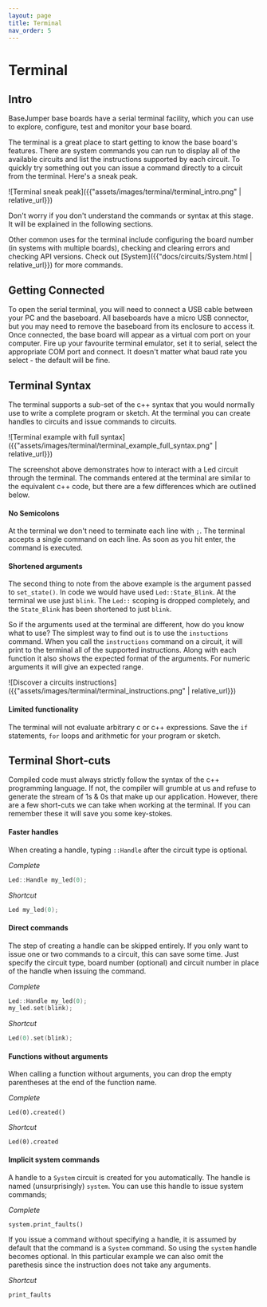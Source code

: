 ```yaml
---
layout: page
title: Terminal
nav_order: 5
---
```


# Terminal

## Intro
BaseJumper base boards have a serial terminal facility, which you can use to explore, configure, test and monitor your base board. 

The terminal is a great place to start getting to know the base board's features. There are system commands you can run to display all of the available circuits and list the instructions supported by each circuit. To quickly try something out you can issue a command directly to a circuit from the terminal. Here's a sneak peak. 

![Terminal sneak peak]({{"assets/images/terminal/terminal_intro.png" | relative_url}})

Don't worry if you don't understand the commands or syntax at this stage. It will be explained in the following sections.

Other common uses for the terminal include configuring the board number (in systems with multiple boards), checking and clearing errors and checking API versions. Check out [System]({{"docs/circuits/System.html | relative_url}}) for more commands.


## Getting Connected
To open the serial terminal, you will need to connect a USB cable between your PC and the baseboard. All baseboards have a micro USB connector, but you may need to remove the baseboard from its enclosure to access it. Once connected, the base board will appear as a virtual com port on your computer. Fire up your favourite terminal emulator, set it to serial, select the appropriate COM port and connect. It doesn't matter what baud rate you select - the default will be fine. 


## Terminal Syntax
The terminal supports a sub-set of the c++ syntax that you would normally use to write a complete program or sketch. At the terminal you can create handles to circuits and issue commands to circuits. 

![Terminal example with full syntax]({{"assets/images/terminal/terminal_example_full_syntax.png" | relative_url}})

The screenshot above demonstrates how to interact with a Led circuit through the terminal. The commands entered at the terminal are similar to the equivalent c++ code, but there are a few differences which are outlined below.

####  No Semicolons
At the terminal we don't need to terminate each line with `;`. The terminal accepts a single command on each line. As soon as you hit enter, the command is executed.

#### Shortened arguments
The second thing to note from the above example is the argument passed to `set_state()`. In code we would have used `Led::State_Blink`. At the terminal we use just `blink`. The `Led::` scoping is dropped completely, and the `State_Blink` has been shortened to just `blink`.

So if the arguments used at the terminal are different, how do you know what to use? The simplest way to find out is to use the `instuctions` command. When you call the `instructions` command on a circuit, it will print to the terminal all of the supported instructions. Along with each function it also shows the expected format of the arguments. For numeric arguments it will give an expected range.

![Discover a circuits instructions]({{"assets/images/terminal/terminal_instructions.png" | relative_url}})

#### Limited functionality
The terminal will not evaluate arbitrary c or c++ expressions. Save the `if` statements, `for` loops and arithmetic for your program or sketch.

## Terminal Short-cuts
Compiled code must always strictly follow the syntax of the c++ programming language. If not, the compiler will grumble at us and refuse to generate the stream of 1s & 0s that make up our application. However, there are a few short-cuts we can take when working at the terminal. If you can remember these it will save you some key-stokes.

#### Faster handles
When creating a handle, typing `::Handle` after the circuit type is optional. 

*Complete*
``` cpp
Led::Handle my_led(0);
```
*Shortcut*
``` cpp
Led my_led(0);
```

#### Direct commands
The step of creating a handle can be skipped entirely. If you only want to issue one or two commands to a circuit, this can save some time. Just specify the circuit type, board number (optional) and circuit number in place of the handle when issuing the command.

*Complete*
``` cpp
Led::Handle my_led(0);
my_led.set(blink);  
```
*Shortcut*
``` cpp
Led(0).set(blink);
```

#### Functions without arguments
When calling a function without arguments, you can drop the empty parentheses at the end of the function name.

*Complete*
``` cppp
Led(0).created()
```
*Shortcut*
``` cppp
Led(0).created
```

#### Implicit system commands
A handle to a `System` circuit is created for you automatically. The handle is named (unsurprisingly) `system`. You can use this handle to issue system commands;

*Complete*
``` cppp
system.print_faults()
```
If you issue a command without specifying a handle, it is assumed by default that the command is a `System` command. So using the `system` handle becomes optional. In this particular example we can also omit the parethesis since the instruction does not take any arguments.

*Shortcut*
``` cppp
print_faults
```